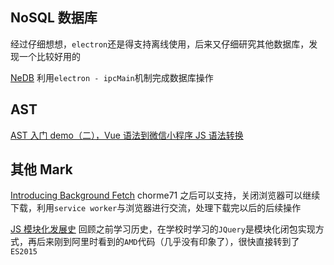## NoSQL 数据库

经过仔细想想，`electron`还是得支持离线使用，后来又仔细研究其他数据库，发现一个比较好用的

[NeDB](https://github.com/louischatriot/nedb) 利用`electron - ipcMain`机制完成数据库操作

## AST

[AST 入门 demo（二），Vue 语法到微信小程序 JS 语法转换](./examples/ast/2-vue-wxmini)

## 其他 Mark

[Introducing Background Fetch](https://developers.google.com/web/updates/2018/12/background-fetch)
chorme71 之后可以支持，关闭浏览器可以继续下载，利用`service worker`与浏览器进行交流，处理下载完以后的后续操作

[JS 模块化发展史](https://github.com/myshov/history-of-javascript/tree/master/4_evolution_of_js_modularity)
回顾之前学习历史，在学校时学习的`JQuery`是模块化闭包实现方式，再后来刚到阿里时看到的`AMD`代码（几乎没有印象了），很快直接转到了`ES2015`
